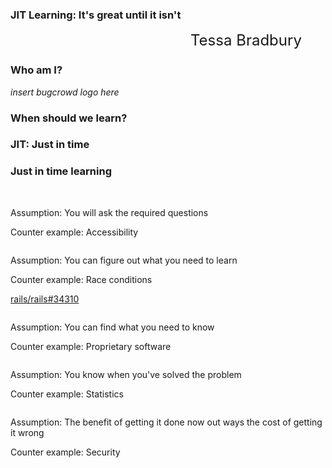 <!-- .slide: data-background-image="assets/lca-title-background.png" data-background-size="contain" class="title" -->

### JIT Learning: It's great until it isn't
<!-- .element style="font-weight: normal; padding-top: 5vh" -->

<small style="margin-left: 30vw; margin-top: 6vh; font-size: x-large">Tessa Bradbury</small>



### Who am I?



_insert bugcrowd logo here_



### When should we learn?



### JIT: Just in time



### Just in time learning



<img data-src="assets/jit-learning-0.svg">



<img data-src="assets/jit-learning-1.svg">

Assumption: You will ask the required questions <!-- .element class="fragment" -->

Counter example: Accessibility <!-- .element class="fragment" -->



<img data-src="assets/jit-learning-2.svg">

Assumption: You can figure out what you need to learn <!-- .element class="fragment" -->

Counter example: Race conditions <!-- .element class="fragment" -->



[rails/rails#34310](https://github.com/rails/rails/issues/34310)



<img data-src="assets/jit-learning-3.svg">

Assumption: You can find what you need to know <!-- .element class="fragment" -->

Counter example: Proprietary software <!-- .element class="fragment" -->



<img data-src="assets/jit-learning-4.svg">

Assumption: You know when you've solved the problem <!-- .element class="fragment" -->

Counter example: Statistics <!-- .element class="fragment" -->



<img data-src="assets/jit-learning-5.svg">

Assumption: The benefit of getting it done now out ways the cost of getting it wrong <!-- .element class="fragment" -->

Counter example: Security <!-- .element class="fragment" -->

